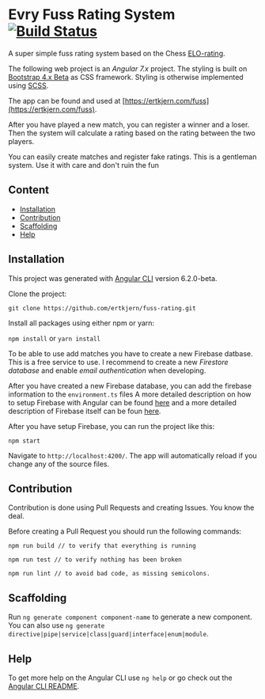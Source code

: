 # Evry Fuss Rating System [![Build Status](https://travis-ci.org/ertkjern/fuss-rating.svg?branch=master)](https://travis-ci.org/ertkjern/fuss-rating)

A super simple fuss rating system based on the Chess [ELO-rating](https://no.wikipedia.org/wiki/Elo-rating).

The following web project is an *Angular 7.x* project. The styling is built on [Bootstrap 4.x Beta](https://getbootstrap.com/) as CSS framework. Styling is otherwise implemented using [SCSS](http://sass-lang.com/guide). 

The app can be found and used at [https://ertkjern.com/fuss](https://ertkjern.com/fuss).

After you have played a new match, you can register a winner and a loser. Then the system will calculate 
a rating based on the rating between the two players. 

You can easily create matches and register fake ratings. 
This is a gentleman system. Use it with care and don't ruin the fun



## Content

* [Installation](#installation)
* [Contribution](#contribution)
* [Scaffolding](#Scaffolding)
* [Help](#Help)

## Installation

This project was generated with [Angular CLI](https://github.com/angular/angular-cli) version 6.2.0-beta.

Clone the project:

`git clone https://github.com/ertkjern/fuss-rating.git`

Install all packages using either npm or yarn:

`npm install` or `yarn install`

To be able to use add matches you have to create a new Firebase datbase. This is a free service to use. 
I recommend to create a new *Firestore database* and enable *email authentication* when developing. 

After you have created a new Firebase database, you can add the firebase information to the `environment.ts` files 
A more detailed description on how to setup Firebase with Angular can be found [here](https://github.com/angular/angularfire2) and a 
more detailed description of Firebase itself can be foun [here](https://firebase.google.com/).

After you have setup Firebase, you can run the project like this:

`npm start` 

Navigate to `http://localhost:4200/`. The app will automatically reload if you change any of the source files.


## Contribution

Contribution is done using Pull Requests and creating Issues. 
You know the deal. 

Before creating a Pull Request you should run the following commands:

```
npm run build // to verify that everything is running
```

```
npm run test // to verify nothing has been broken
```

```
npm run lint // to avoid bad code, as missing semicolons.
```

## Scaffolding

Run `ng generate component component-name` to generate a new component. You can also use `ng generate directive|pipe|service|class|guard|interface|enum|module`.

## Help

To get more help on the Angular CLI use `ng help` or go check out the [Angular CLI README](https://github.com/angular/angular-cli/blob/master/README.md).
